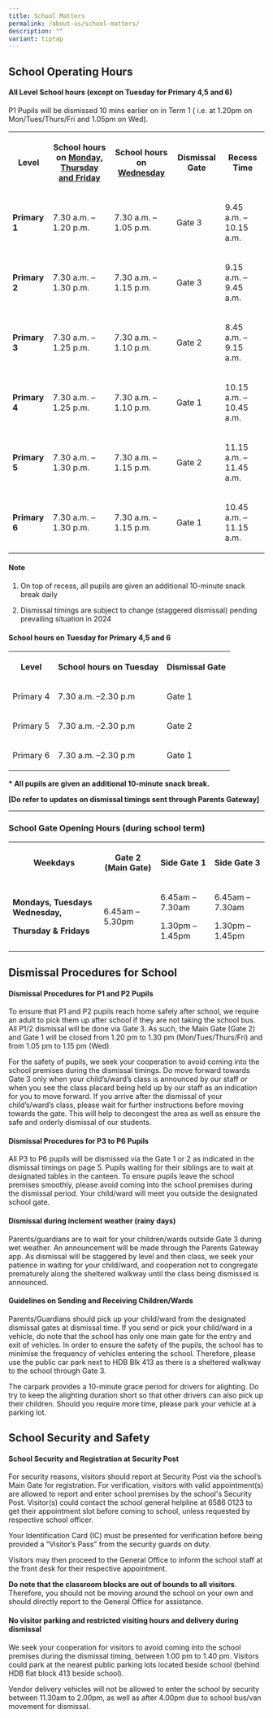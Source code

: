 ```yaml
---
title: School Matters
permalink: /about-us/school-matters/
description: ""
variant: tiptap
---
```

<h2>School Operating Hours</h2>
<h4>All Level School hours (except on Tuesday for Primary 4,5 and 6)</h4>
<p>P1 Pupils will be dismissed 10 mins earlier on in Term 1 ( i.e. at 1.20pm
on Mon/Tues/Thurs/Fri and 1.05pm on Wed).</p>
<table style="minWidth: 125px">
<colgroup>
<col>
<col>
<col>
<col>
<col>
</colgroup>
<tbody>
<tr>
<th rowspan="1" colspan="1">
<p>Level</p>
</th>
<th rowspan="1" colspan="1">
<p>School hours on <u>Monday, Thursday and Friday</u>
</p>
</th>
<th rowspan="1" colspan="1">
<p>School hours on <u>Wednesday</u>
</p>
</th>
<th rowspan="1" colspan="1">
<p>Dismissal Gate</p>
</th>
<th rowspan="1" colspan="1">
<p>Recess Time</p>
</th>
</tr>
<tr>
<td rowspan="1" colspan="1">
<p><strong>Primary 1</strong>
</p>
</td>
<td rowspan="1" colspan="1">
<p>7.30 a.m. – 1.20 p.m.</p>
</td>
<td rowspan="1" colspan="1">
<p>7.30 a.m. – 1.05 p.m.</p>
</td>
<td rowspan="1" colspan="1">
<p>Gate 3</p>
</td>
<td rowspan="1" colspan="1">
<p>9.45 a.m. – 10.15 a.m.</p>
</td>
</tr>
<tr>
<td rowspan="1" colspan="1">
<p><strong>Primary 2</strong>
</p>
</td>
<td rowspan="1" colspan="1">
<p>7.30 a.m. – 1.30 p.m.</p>
</td>
<td rowspan="1" colspan="1">
<p>7.30 a.m. – 1.15 p.m.</p>
</td>
<td rowspan="1" colspan="1">
<p>Gate 3</p>
</td>
<td rowspan="1" colspan="1">
<p>9.15 a.m. – 9.45 a.m.</p>
</td>
</tr>
<tr>
<td rowspan="1" colspan="1">
<p><strong>Primary 3</strong>
</p>
</td>
<td rowspan="1" colspan="1">
<p>7.30 a.m. – 1.25 p.m.</p>
</td>
<td rowspan="1" colspan="1">
<p>7.30 a.m. – 1.10 p.m.</p>
</td>
<td rowspan="1" colspan="1">
<p>Gate 2</p>
</td>
<td rowspan="1" colspan="1">
<p>8.45 a.m. – 9.15 a.m.</p>
</td>
</tr>
<tr>
<td rowspan="1" colspan="1">
<p><strong>Primary 4</strong>
</p>
</td>
<td rowspan="1" colspan="1">
<p>7.30 a.m. – 1.25 p.m.</p>
</td>
<td rowspan="1" colspan="1">
<p>7.30 a.m. – 1.10 p.m.</p>
</td>
<td rowspan="1" colspan="1">
<p>Gate 1</p>
</td>
<td rowspan="1" colspan="1">
<p>10.15 a.m. – 10.45 a.m.</p>
</td>
</tr>
<tr>
<td rowspan="1" colspan="1">
<p><strong>Primary 5</strong>
</p>
</td>
<td rowspan="1" colspan="1">
<p>7.30 a.m. – 1.30 p.m.</p>
</td>
<td rowspan="1" colspan="1">
<p>7.30 a.m. – 1.15 p.m.</p>
</td>
<td rowspan="1" colspan="1">
<p>Gate 2</p>
</td>
<td rowspan="1" colspan="1">
<p>11.15 a.m. – 11.45 a.m.</p>
</td>
</tr>
<tr>
<td rowspan="1" colspan="1">
<p><strong>Primary 6</strong>
</p>
</td>
<td rowspan="1" colspan="1">
<p>7.30 a.m. – 1.30 p.m.</p>
</td>
<td rowspan="1" colspan="1">
<p>7.30 a.m. – 1.15 p.m.</p>
</td>
<td rowspan="1" colspan="1">
<p>Gate 1</p>
</td>
<td rowspan="1" colspan="1">
<p>10.45 a.m. – 11.15 a.m.</p>
</td>
</tr>
</tbody>
</table>
<h4>Note</h4>
<ol data-tight="true" class="tight">
<li>
<p>On top of recess, all pupils are given an additional 10-minute snack break
daily</p>
</li>
<li>
<p>Dismissal timings are subject to change (staggered dismissal) pending
prevailing situation in 2024</p>
</li>
</ol>
<h4>School hours on Tuesday for Primary 4,5 and 6</h4>
<table style="minWidth: 75px">
<colgroup>
<col>
<col>
<col>
</colgroup>
<tbody>
<tr>
<th rowspan="1" colspan="1">
<p>Level</p>
</th>
<th rowspan="1" colspan="1">
<p>School hours on Tuesday</p>
</th>
<th rowspan="1" colspan="1">
<p>Dismissal Gate</p>
</th>
</tr>
<tr>
<td rowspan="1" colspan="1">
<p>Primary 4</p>
</td>
<td rowspan="1" colspan="1">
<p>7.30 a.m. –2.30 p.m</p>
</td>
<td rowspan="1" colspan="1">
<p>Gate 1</p>
</td>
</tr>
<tr>
<td rowspan="1" colspan="1">
<p>Primary 5</p>
</td>
<td rowspan="1" colspan="1">
<p>7.30 a.m. –2.30 p.m</p>
</td>
<td rowspan="1" colspan="1">
<p>Gate 2</p>
</td>
</tr>
<tr>
<td rowspan="1" colspan="1">
<p>Primary 6</p>
</td>
<td rowspan="1" colspan="1">
<p>7.30 a.m. –2.30 p.m</p>
</td>
<td rowspan="1" colspan="1">
<p>Gate 1</p>
</td>
</tr>
</tbody>
</table>
<p><strong>* All pupils are given an additional 10-minute snack break.</strong>
</p>
<p><strong>[Do refer to updates on dismissal timings sent through Parents Gateway]</strong>
</p>
<hr>
<h3>School Gate Opening Hours (during school term)</h3>
<table style="minWidth: 100px">
<colgroup>
<col>
<col>
<col>
<col>
</colgroup>
<tbody>
<tr>
<th rowspan="1" colspan="1">
<p>Weekdays</p>
</th>
<th rowspan="1" colspan="1">
<p>Gate 2 (Main Gate)</p>
</th>
<th rowspan="1" colspan="1">
<p>Side Gate 1</p>
</th>
<th rowspan="1" colspan="1">
<p>Side Gate 3</p>
</th>
</tr>
<tr>
<td rowspan="1" colspan="1">
<p><strong>Mondays, Tuesdays Wednesday,</strong>
</p>
<p><strong>Thursday &amp; Fridays</strong>
</p>
</td>
<td rowspan="1" colspan="1">
<p>6.45am – 5.30pm</p>
</td>
<td rowspan="1" colspan="1">
<p>6.45am – 7.30am</p>
<p></p>
<p>1.30pm – 1.45pm</p>
</td>
<td rowspan="1" colspan="1">
<p>6.45am – 7.30am</p>
<p></p>
<p>1.30pm – 1.45pm</p>
</td>
</tr>
</tbody>
</table>
<h2>Dismissal Procedures for School</h2>
<h4>Dismissal Procedures for P1 and P2 Pupils</h4>
<p>To ensure that P1 and P2 pupils reach home safely after school, we require
an adult to pick them up after school if they are not taking the school
bus. All P1/2 dismissal will be done via Gate 3. As such, the Main Gate
(Gate 2) and Gate 1 will be closed from 1.20 pm to 1.30 pm (Mon/Tues/Thurs/Fri)
and from 1.05 pm to 1.15 pm (Wed).</p>
<p>For the safety of pupils, we seek your cooperation to avoid coming into
the school premises during the dismissal timings. Do move forward towards
Gate 3 only when your child’s/ward’s class is announced by our staff or
when you see the class placard being held up by our staff as an indication
for you to move forward. If you arrive after the dismissal of your child’s/ward’s
class, please wait for further instructions before moving towards the gate.
This will help to decongest the area as well as ensure the safe and orderly
dismissal of our students.</p>
<h4>Dismissal Procedures for P3 to P6 Pupils</h4>
<p>All P3 to P6 pupils will be dismissed via the Gate 1 or 2 as indicated
in the dismissal timings on page 5. Pupils waiting for their siblings are
to wait at designated tables in the canteen. To ensure pupils leave the
school premises smoothly, please avoid coming into the school premises
during the dismissal period. Your child/ward will meet you outside the
designated school gate.</p>
<h4>Dismissal during inclement weather (rainy days)</h4>
<p>Parents/guardians are to wait for your children/wards outside Gate 3 during
wet weather. An announcement will be made through the Parents Gateway app.
As dismissal will be staggered by level and then class, we seek your patience
in waiting for your child/ward, and cooperation not to congregate prematurely
along the sheltered walkway until the class being dismissed is announced.</p>
<h4>Guidelines on Sending and Receiving Children/Wards</h4>
<p>Parents/Guardians should pick up your child/ward from the designated dismissal
gates at dismissal time. If you send or pick your child/ward in a vehicle,
do note that the school has only one main gate for the entry and exit of
vehicles. In order to ensure the safety of the pupils, the school has to
minimise the frequency of vehicles entering the school. Therefore, please
use the public car park next to HDB Blk 413 as there is a sheltered walkway
to the school through Gate 3.</p>
<p>The carpark provides a 10-minute grace period for drivers for alighting.
Do try to keep the alighting duration short so that other drivers can also
pick up their children. Should you require more time, please park your
vehicle at a parking lot.</p>
<h2>School Security and Safety</h2>
<h4>School Security and Registration at Security Post</h4>
<p>For security reasons, visitors should report at Security Post via the
school’s Main Gate for registration.&nbsp;For verification, visitors with
valid appointment(s) are allowed to report and enter school premises by
the school's Security Post. Visitor(s) could contact the school general
helpline at 6586 0123 to get their appointment slot before coming to school,
unless requested by respective school officer.</p>
<p>Your Identification Card (IC) must be presented for verification before
being provided a “Visitor’s Pass” from the security guards on duty.</p>
<p>Visitors may then proceed to the General Office to inform the school staff
at the front desk for their respective appointment.</p>
<p><strong>Do note that the classroom blocks are out of bounds to all visitors</strong>.
Therefore, you should not be moving around the school on your own and should
directly report to the General Office for assistance.</p>
<h4>No visitor parking and restricted visiting hours and delivery during dismissal</h4>
<p>We seek your cooperation for visitors to avoid coming into the school
premises during the dismissal timing, between 1.00 pm to 1.40 pm. Visitors
could park at the nearest public parking lots located beside school (behind
HDB flat block 413 beside school).</p>
<p>Vendor delivery vehicles will not be allowed to enter the school by security
between 11.30am to 2.00pm, as well as after 4.00pm due to school bus/van
movement for dismissal.</p>